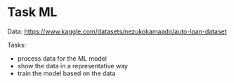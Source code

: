 # Task ML
Data:  https://www.kaggle.com/datasets/nezukokamaado/auto-loan-dataset

Tasks:
- process data for the ML model
- show the data in a representative way
- train the model based on the data
